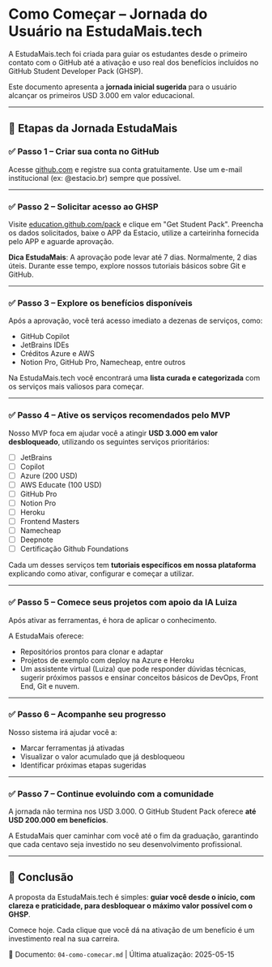 # Como Começar – Jornada do Usuário na EstudaMais.tech

A EstudaMais.tech foi criada para guiar os estudantes desde o primeiro contato com o GitHub até a ativação e uso real dos benefícios incluídos no GitHub Student Developer Pack (GHSP).

Este documento apresenta a **jornada inicial sugerida** para o usuário alcançar os primeiros USD 3.000 em valor educacional.

---

## 🧭 Etapas da Jornada EstudaMais

### ✅ Passo 1 – Criar sua conta no GitHub
Acesse [github.com](https://github.com) e registre sua conta gratuitamente. Use um e-mail institucional (ex: @estacio.br) sempre que possível.

---

### ✅ Passo 2 – Solicitar acesso ao GHSP
Visite [education.github.com/pack](https://education.github.com/pack) e clique em "Get Student Pack". Preencha os dados solicitados, baixe o APP da Estacio, utilize a carteirinha fornecida pelo APP e aguarde aprovação.

**Dica EstudaMais**: A aprovação pode levar até 7 dias. Normalmente, 2 dias úteis.  Durante esse tempo, explore nossos tutoriais básicos sobre Git e GitHub.

---

### ✅ Passo 3 – Explore os benefícios disponíveis
Após a aprovação, você terá acesso imediato a dezenas de serviços, como:

- GitHub Copilot
- JetBrains IDEs
- Créditos Azure e AWS
- Notion Pro, GitHub Pro, Namecheap, entre outros

Na EstudaMais.tech você encontrará uma **lista curada e categorizada** com os serviços mais valiosos para começar.

---

### ✅ Passo 4 – Ative os serviços recomendados pelo MVP
Nosso MVP foca em ajudar você a atingir **USD 3.000 em valor desbloqueado**, utilizando os seguintes serviços prioritários:

- [ ] JetBrains
- [ ] Copilot
- [ ] Azure (200 USD)
- [ ] AWS Educate (100 USD)
- [ ] GitHub Pro
- [ ] Notion Pro
- [ ] Heroku
- [ ] Frontend Masters
- [ ] Namecheap
- [ ] Deepnote
- [ ] Certificação Github Foundations

Cada um desses serviços tem **tutoriais específicos em nossa plataforma** explicando como ativar, configurar e começar a utilizar.

---

### ✅ Passo 5 – Comece seus projetos com apoio da IA Luiza
Após ativar as ferramentas, é hora de aplicar o conhecimento.

A EstudaMais oferece:

- Repositórios prontos para clonar e adaptar
- Projetos de exemplo com deploy na Azure e Heroku
- Um assistente virtual (Luiza) que pode responder dúvidas técnicas, sugerir próximos passos e ensinar conceitos básicos de DevOps, Front End, Git e nuvem.

---

### ✅ Passo 6 – Acompanhe seu progresso
Nosso sistema irá ajudar você a:

- Marcar ferramentas já ativadas
- Visualizar o valor acumulado que já desbloqueou
- Identificar próximas etapas sugeridas

---

### ✅ Passo 7 – Continue evoluindo com a comunidade
A jornada não termina nos USD 3.000. O GitHub Student Pack oferece **até USD 200.000 em benefícios**.

A EstudaMais quer caminhar com você até o fim da graduação, garantindo que cada centavo seja investido no seu desenvolvimento profissional.

---

## 💬 Conclusão

A proposta da EstudaMais.tech é simples: **guiar você desde o início, com clareza e praticidade, para desbloquear o máximo valor possível com o GHSP**.

Comece hoje. Cada clique que você dá na ativação de um benefício é um investimento real na sua carreira.

📂 Documento: `04-como-comecar.md` | Última atualização: 2025-05-15